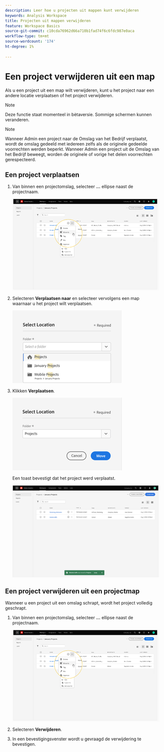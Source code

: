 ```yaml
---
description: Leer hoe u projecten uit mappen kunt verwijderen
keywords: Analysis Workspace
title: Projecten uit mappen verwijderen
feature: Workspace Basics
source-git-commit: c10cda76962d66a710b1fad74f6c6fdc987e0aca
workflow-type: tm+mt
source-wordcount: '174'
ht-degree: 1%

---
```



# Een project verwijderen uit een map

Als u een project uit een map wilt verwijderen, kunt u het project naar een andere locatie verplaatsen of het project verwijderen.

>[!NOTE]
>
>Deze functie staat momenteel in bètaversie. Sommige schermen kunnen veranderen.

>[!NOTE]
>
>Wanneer Admin een project naar de Omslag van het Bedrijf verplaatst, wordt de omslag gedeeld met iedereen zelfs als de originele gedeelde voorrechten werden beperkt. Wanneer Admin een project uit de Omslag van het Bedrijf beweegt, worden de originele of vorige het delen voorrechten gerespecteerd.

## Een project verplaatsen

1. Van binnen een projectomslag, selecteer **...** ellipse naast de projectnaam.

   ![](/help/analyze/analysis-workspace/build-workspace-project/assets/move1.png)

1. Selecteren **Verplaatsen naar** en selecteer vervolgens een map waarnaar u het project wilt verplaatsen.

   ![](/help/analyze/analysis-workspace/build-workspace-project/assets/move-select-location.png)

1. Klikken **Verplaatsen**.

   ![](/help/analyze/analysis-workspace/build-workspace-project/assets/move-click-move.png)

   Een toast bevestigt dat het project werd verplaatst.

   ![](/help/analyze/analysis-workspace/build-workspace-project/assets/move-project-moved.png)

## Een project verwijderen uit een projectmap

Wanneer u een project uit een omslag schrapt, wordt het project volledig geschrapt.

1. Van binnen een projectomslag, selecteer **...** ellipse naast de projectnaam.

   ![](/help/analyze/analysis-workspace/build-workspace-project/assets/move1.png)

1. Selecteren **Verwijderen**.

1. In een bevestigingsvenster wordt u gevraagd de verwijdering te bevestigen.
